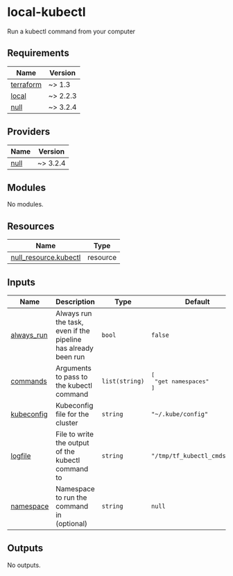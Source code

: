 # local-kubectl

Run a kubectl command from your computer

<!-- BEGINNING OF PRE-COMMIT-TERRAFORM DOCS HOOK -->
## Requirements

| Name | Version |
|------|---------|
| <a name="requirement_terraform"></a> [terraform](#requirement\_terraform) | ~> 1.3 |
| <a name="requirement_local"></a> [local](#requirement\_local) | ~> 2.2.3 |
| <a name="requirement_null"></a> [null](#requirement\_null) | ~> 3.2.4 |

## Providers

| Name | Version |
|------|---------|
| <a name="provider_null"></a> [null](#provider\_null) | ~> 3.2.4 |

## Modules

No modules.

## Resources

| Name | Type |
|------|------|
| [null_resource.kubectl](https://registry.terraform.io/providers/hashicorp/null/latest/docs/resources/resource) | resource |

## Inputs

| Name | Description | Type | Default | Required |
|------|-------------|------|---------|:--------:|
| <a name="input_always_run"></a> [always\_run](#input\_always\_run) | Always run the task, even if the pipeline has already been run | `bool` | `false` | no |
| <a name="input_commands"></a> [commands](#input\_commands) | Arguments to pass to the kubectl command | `list(string)` | <pre>[<br>  "get namespaces"<br>]</pre> | no |
| <a name="input_kubeconfig"></a> [kubeconfig](#input\_kubeconfig) | Kubeconfig file for the cluster | `string` | `"~/.kube/config"` | no |
| <a name="input_logfile"></a> [logfile](#input\_logfile) | File to write the output of the kubectl command to | `string` | `"/tmp/tf_kubectl_cmds.log"` | no |
| <a name="input_namespace"></a> [namespace](#input\_namespace) | Namespace to run the command in (optional) | `string` | `null` | no |

## Outputs

No outputs.
<!-- END OF PRE-COMMIT-TERRAFORM DOCS HOOK -->
